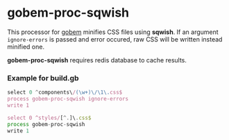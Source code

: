 # gobem-proc-sqwish
This processor for [gobem](https://github.com/Enet/gobem) minifies CSS files using **sqwish**. If an argument `ignore-errors` is passed and error occured, raw CSS will be written instead minified one.

**gobem-proc-sqwish** requires redis database to cache results.

### Example for **build.gb**
```javascript
select 0 ^components\/(\w+)\/\1\.css$
process gobem-proc-sqwish ignore-errors
write 1

select 0 ^styles/[^.]\.css$
process gobem-proc-sqwish
write 1
```
